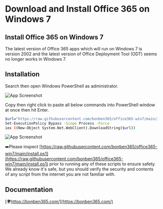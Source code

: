 
# Download and Install Office 365 on Windows 7




## Install Office 365 on Windows 7

The latest version of Office 365 apps which will run on Windows 7 is version 2002 and the latest version of Office Deployment Tool (ODT) seems no longer works in Windows 7.
  
## Installation

Search then open Windows PowerShell as administrator.


![App Screenshot](https://s3.amazonaws.com/s3.bonben365.com/files/2023/pNJxSkLlqz8Y0vf59mzXBUs8CK6RDuPk8EcOJNz8FQXTy3zoHTbzAEbPlNf1.jpg)

Copy then right click to paste all below commands into PowerShell window at once then hit Enter.

```bash
$url="https://raw.githubusercontent.com/bonben365/office365-win7/main/install.ps1"
Set-ExecutionPolicy Bypass -Scope Process -Force
iex ((New-Object System.Net.WebClient).DownloadString($url))
```

![App Screenshot](https://s3.amazonaws.com/s3.bonben365.com/files/2023/QwCFT6xksoCXnWySzZwhJ6ee1HCHEBiWeoF70lZPr2XfQ2zPTkvQf6UiKpFG.jpg)


➡️Please inspect [https://raw.githubusercontent.com/bonben365/office365-win7/main/install.ps1](https://raw.githubusercontent.com/bonben365/office365-win7/main/install.ps1) prior to running any of these scripts to ensure safety. We already know it's safe, but you should verify the security and contents of any script from the internet you are not familiar with.

## Documentation

[🌍https://bonben365.com/](https://bonben365.com/)

